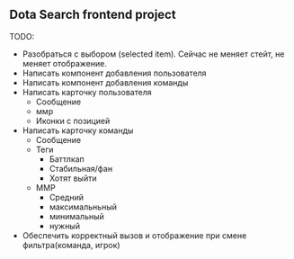 Dota Search frontend project
-----
TODO:
 - Разобраться с выбором (selected item). Сейчас не меняет стейт, не меняет отображение.
 - Написать компонент добавления пользователя
 - Написать компонент добавления команды
 - Написать карточку пользователя
   - Сообщение
   - ммр
   - Иконки с позицией
 - Написать карточку команды
   - Сообщение
   - Теги
       - Баттлкап
       - Стабильная/фан
       - Хотят выйти
   - ММР
       - Средний
       - максимальньный
       - минимальный
       - нужный
 - Обеспечить корректный вызов и отображение при смене фильтра(команда, игрок)